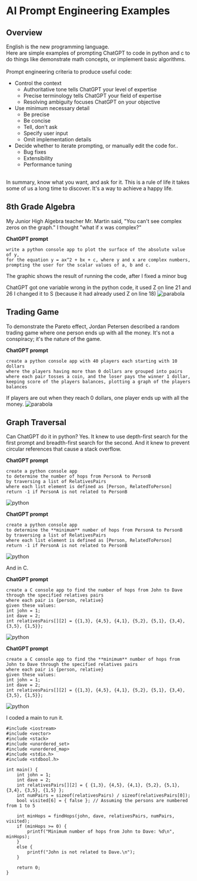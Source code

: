 # AI Prompt Engineering Examples


## Overview

English is the new programming language.  
Here are simple examples of prompting ChatGPT to code in python and c to do things like demonstrate math concepts, or implement basic algorithms.
<br />
<br />
Prompt engineering criteria to produce useful code: 
* Control the context
    - Authoritative tone tells ChatGPT your level of expertise
    - Precise terminology tells ChatGPT your field of expertise 
    - Resolving ambiguity focuses ChatGPT on your objective 
* Use minimum necessary detail
    - Be precise
    - Be concise
    - Tell, don't ask
    - Specify user input
    - Omit implementation details
* Decide whether to iterate prompting, or manually edit the code for..
    - Bug fixes
    - Extensibility
    - Performance tuning 

<br />
In summary, know what you want, and ask for it.  This is a rule of life it takes some of us a long time to discover.  It's a way to achieve a happy life.


## 8th Grade Algebra

My Junior High Algebra teacher Mr. Martin said, "You can't see complex zeros on the graph."  I thought "what if x was complex?"

**ChatGPT prompt**
``` text
write a python console app to plot the surface of the absolute value of y, 
for the equation y = ax^2 + bx + c, where y and x are complex numbers, 
prompting the user for the scalar values of a, b and c. 
```

The graphic shows the result of running the code, after I fixed a minor bug

ChatGPT got one variable wrong in the python code, it used Z on line 21 and 26 I changed it to S (because it had already used Z on line 18)
![parabola](parabola-zeros.jpg "zeros")

## Trading Game

To demonstrate the Pareto effect, Jordan Petersen described a random trading game where one person ends up with all the money.  It's not a conspiracy; it's the nature of the game.

**ChatGPT prompt**
``` text
create a python console app with 40 players each starting with 10 dollars 
where the players having more than 0 dollars are grouped into pairs 
where each pair tosses a coin, and the loser pays the winner 1 dollar, 
keeping score of the players balances, plotting a graph of the players balances
```

If players are out when they reach 0 dollars, one player ends up with all the money.
![parabola](trading-game.jpg "zeros")



## Graph Traversal

Can ChatGPT do it in python? Yes. It knew to use depth-first search for the first prompt and breadth-first search for the second. And it knew to prevent circular references that cause a stack overflow.

**ChatGPT prompt**
``` text
create a python console app
to determine the number of hops from PersonA to PersonB
by traversing a list of RelativesPairs
where each list element is defined as [Person, RelatedToPerson]
return -1 if PersonA is not related to PersonB
```

![python](traverse-graph-py1.jpg "traverse")

**ChatGPT prompt**
``` text
create a python console app
to determine the **minimum** number of hops from PersonA to PersonB
by traversing a list of RelativesPairs
where each list element is defined as [Person, RelatedToPerson]
return -1 if PersonA is not related to PersonB
```

![python](traverse-graph-py2.jpg "traverse")

And in C.

**ChatGPT prompt**
``` text
create a C console app to find the number of hops from John to Dave through the specified relatives pairs
where each pair is {person, relative}
given these values:
int john = 1;
int dave = 2;
int relativesPairs[][2] = {{1,3}, {4,5}, {4,1}, {5,2}, {5,1}, {3,4}, {3,5}, {1,5}};
```
![python](traverse-graph-c3.jpg "traverse")

**ChatGPT prompt**
``` text
create a C console app to find the **minimum** number of hops from John to Dave through the specified relatives pairs
where each pair is {person, relative}
given these values:
int john = 1;
int dave = 2;
int relativesPairs[][2] = {{1,3}, {4,5}, {4,1}, {5,2}, {5,1}, {3,4}, {3,5}, {1,5}};
```
![python](traverse-graph-c2.jpg "traverse")

I coded a main to run it.
``` shell
#include <iostream>
#include <vector>
#include <stack>
#include <unordered_set>
#include <unordered_map>
#include <stdio.h>
#include <stdbool.h>

int main() {
    int john = 1;
    int dave = 2;
    int relativesPairs[][2] = { {1,3}, {4,5}, {4,1}, {5,2}, {5,1}, {3,4}, {3,5}, {1,5} };
    int numPairs = sizeof(relativesPairs) / sizeof(relativesPairs[0]);
    bool visited[6] = { false }; // Assuming the persons are numbered from 1 to 5

    int minHops = findHops(john, dave, relativesPairs, numPairs, visited);
    if (minHops >= 0) {
        printf("Minimum number of hops from John to Dave: %d\n", minHops);
    }
    else {
        printf("John is not related to Dave.\n");
    }

    return 0;
}
```
